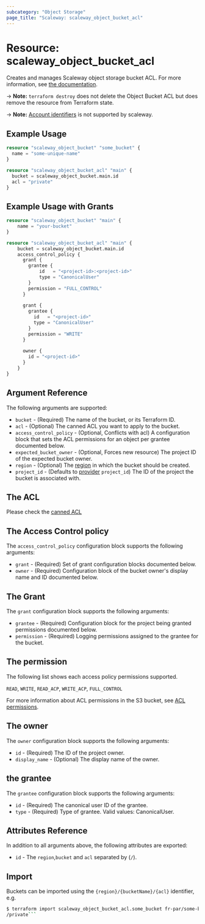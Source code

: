```yaml
---
subcategory: "Object Storage"
page_title: "Scaleway: scaleway_object_bucket_acl"
---
```


# Resource: scaleway_object_bucket_acl

Creates and manages Scaleway object storage bucket ACL.
For more information, see [the documentation](https://www.scaleway.com/en/docs/storage/object/concepts/#access-control-list-(acl)).

-> **Note:** `terraform destroy`  does not delete the Object Bucket ACL but does remove the resource from Terraform state.

-> **Note:** [Account identifiers](https://docs.aws.amazon.com/general/latest/gr/acct-identifiers.html) is not supported by scaleway.

## Example Usage

```terraform
resource "scaleway_object_bucket" "some_bucket" {
  name = "some-unique-name"
}

resource "scaleway_object_bucket_acl" "main" {
  bucket = scaleway_object_bucket.main.id
  acl = "private"
}
```

## Example Usage with Grants

```terraform
resource "scaleway_object_bucket" "main" {
    name = "your-bucket"
}

resource "scaleway_object_bucket_acl" "main" {
    bucket = scaleway_object_bucket.main.id
    access_control_policy {
      grant {
        grantee {
            id   = "<project-id>:<project-id>"
            type = "CanonicalUser"
        }
        permission = "FULL_CONTROL"
      }
    
      grant {
        grantee {
          id   = "<project-id>"
          type = "CanonicalUser"
        }
        permission = "WRITE"
      }
    
      owner {
        id = "<project-id>"
      }
    }
}
```

## Argument Reference

The following arguments are supported:

* `bucket` - (Required) The name of the bucket, or its Terraform ID.
* `acl` - (Optional) The canned ACL you want to apply to the bucket.
* `access_control_policy` - (Optional, Conflicts with acl) A configuration block that sets the ACL permissions for an object per grantee documented below.
* `expected_bucket_owner` - (Optional, Forces new resource) The project ID of the expected bucket owner.
* `region` - (Optional) The [region](https://developers.scaleway.com/en/quickstart/#region-definition) in which the bucket should be created.
* `project_id` - (Defaults to [provider](../index.md#arguments-reference) `project_id`) The ID of the project the bucket is associated with.


## The ACL

Please check the [canned ACL](https://docs.aws.amazon.com/AmazonS3/latest/userguide/acl_overview.html#canned-acl)

## The Access Control policy

The `access_control_policy` configuration block supports the following arguments:

* `grant` - (Required) Set of grant configuration blocks documented below.
* `owner` - (Required) Configuration block of the bucket owner's display name and ID documented below.

## The Grant

The `grant` configuration block supports the following arguments:

* `grantee` - (Required) Configuration block for the project being granted permissions documented below.
* `permission` - (Required) Logging permissions assigned to the grantee for the bucket.

## The permission

The following list shows each access policy permissions supported.

`READ`, `WRITE`, `READ_ACP`, `WRITE_ACP`, `FULL_CONTROL`

For more information about ACL permissions in the S3 bucket, see [ACL permissions](https://docs.aws.amazon.com/AmazonS3/latest/userguide/acl-overview.html).

## The owner

The `owner` configuration block supports the following arguments:

* `id` - (Required) The ID of the project owner.
* `display_name` - (Optional) The display name of the owner.

## the grantee

The `grantee` configuration block supports the following arguments:

* `id` - (Required) The canonical user ID of the grantee.
* `type` - (Required) Type of grantee. Valid values: CanonicalUser.

## Attributes Reference

In addition to all arguments above, the following attributes are exported:

* `id` - The `region`,`bucket` and `acl` separated by (`/`).

## Import

Buckets can be imported using the `{region}/{bucketName}/{acl}` identifier, e.g.

```bash
$ terraform import scaleway_object_bucket_acl.some_bucket fr-par/some-bucket
/private```
